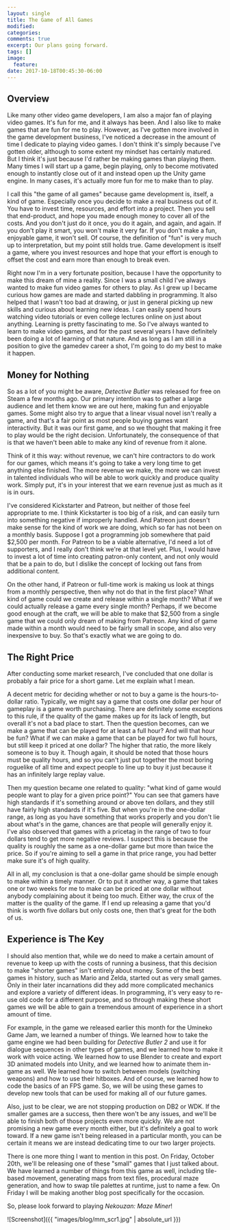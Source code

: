 ```yaml
---
layout: single
title: The Game of All Games
modified:
categories:
comments: true
excerpt: Our plans going forward.
tags: []
image:
  feature:
date: 2017-10-18T00:45:30-06:00
---
```


## Overview

Like many other video game developers, I am also a major fan of playing video games. It's fun for me, and it always has been. And I also like to make games that are fun for me to play. However, as I've gotten more involved in the game development business, I've noticed a decrease in the amount of time I dedicate to playing video games. I don't think it's simply because I've gotten older, although to some extent my mindset has certainly matured. But I think it's just because I'd rather be making games than playing them. Many times I will start up a game, begin playing, only to become motivated enough to instantly close out of it and instead open up the Unity game engine. In many cases, it's actually more fun for me to make than to play.

I call this "the game of all games" because game development is, itself, a kind of game. Especially once you decide to make a real business out of it. You have to invest time, resources, and effort into a project. Then you sell that end-product, and hope you made enough money to cover all of the costs. And you don't just do it once, you do it again, and again, and again. If you don't play it smart, you won't make it very far. If you don't make a fun, enjoyable game, it won't sell. Of course, the definition of "fun" is very much up to interpretation, but my point still holds true. Game development is itself a game, where you invest resources and hope that your effort is enough to offset the cost and earn more than enough to break even.

Right now I'm in a very fortunate position, because I have the opportunity to make this dream of mine a reality. Since I was a small child I've always wanted to make fun video games for others to play. As I grew up I became curious how games are made and started dabbling in programming. It also helped that I wasn't too bad at drawing, or just in general picking up new skills and curious about learning new ideas. I can easily spend hours watching video tutorials or even college lectures online on just about anything. Learning is pretty fascinating to me. So I've always wanted to learn to make video games, and for the past several years I have definitely been doing a lot of learning of that nature. And as long as I am still in a position to give the gamedev career a shot, I'm going to do my best to make it happen.

## Money for Nothing

So as a lot of you might be aware, *Detective Butler* was released for free on Steam a few months ago. Our primary intention was to gather a large audience and let them know we are out here, making fun and enjoyable games. Some might also try to argue that a linear visual novel isn't really a game, and that's a fair point as most people buying games want interactivity. But it was our first game, and so we thought that making it free to play would be the right decision. Unfortunately, the consequence of that is that we haven't been able to make any kind of revenue from it alone.

Think of it this way: without revenue, we can't hire contractors to do work for our games, which means it's going to take a very long time to get anything else finished. The more revenue we make, the more we can invest in talented individuals who will be able to work quickly and produce quality work. Simply put, it's in your interest that we earn revenue just as much as it is in ours. 

I've considered Kickstarter and Patreon, but neither of those feel appropriate to me. I think Kickstarter is too big of a risk, and can easily turn into something negative if improperly handled. And Patreon just doesn't make sense for the kind of work we are doing, which so far has not been on a monthly basis. Suppose I got a programming job somewhere that paid $2,500 per month. For Patreon to be a viable alternative, I'd need a lot of supporters, and I really don't think we're at that level yet. Plus, I would have to invest a lot of time into creating patron-only content, and not only would that be a pain to do, but I dislike the concept of locking out fans from additional content.

On the other hand, if Patreon or full-time work is making us look at things from a monthly perspective, then why not do that in the first place? What kind of game could we create and release within a single month? What if we could actually release a game every single month? Perhaps, if we become good enough at the craft, we will be able to make that $2,500 from a single game that we could only dream of making from Patreon. Any kind of game made within a month would need to be fairly small in scope, and also very inexpensive to buy. So that's exactly what we are going to do.

## The Right Price

After conducting some market research, I've concluded that one dollar is probably a fair price for a short game. Let me explain what I mean.

A decent metric for deciding whether or not to buy a game is the hours-to-dollar ratio. Typically, we might say a game that costs one dollar per hour of gameplay is a game worth purchasing. There are definitely some exceptions to this rule, if the quality of the game makes up for its lack of length, but overall it's not a bad place to start. Then the question becomes, can we make a game that can be played for at least a full hour? And will that hour be fun? What if we can make a game that can be played for two full hours, but still keep it priced at one dollar? The higher that ratio, the more likely someone is to buy it. Though again, it should be noted that those hours must be quality hours, and so you can't just put together the most boring roguelike of all time and expect people to line up to buy it just because it has an infinitely large replay value.

Then my question became one related to quality: "what kind of game would people want to play for a given price point?" You can see that gamers have high standards if it's something around or above ten dollars, and they still have fairly high standards if it's five. But when you're in the one-dollar range, as long as you have something that works properly and you don't lie about what's in the game, chances are that people will generally enjoy it. I've also observed that games with a pricetag in the range of two to four dollars tend to get more negative reviews. I suspect this is because the quality is roughly the same as a one-dollar game but more than twice the price. So if you're aiming to sell a game in that price range, you had better make sure it's of high quality.

All in all, my conclusion is that a one-dollar game should be simple enough to make within a timely manner. Or to put it another way, a game that takes one or two weeks for me to make can be priced at one dollar without anybody complaining about it being too much. Either way, the crux of the matter is the quality of the game. If I end up releasing a game that you'd think is worth five dollars but only costs one, then that's great for the both of us.

## Experience is The Key

I should also mention that, while we do need to make a certain amount of revenue to keep up with the costs of running a business, that this decision to make "shorter games" isn't entirely about money. Some of the best games in history, such as Mario and Zelda, started out as very small games. Only in their later incarnations did they add more complicated mechanics and explore a variety of different ideas. In programming, it's very easy to re-use old code for a different purpose, and so through making these short games we will be able to gain a tremendous amount of experience in a short amount of time.

For example, in the game we released earlier this month for the Umineko Game Jam, we learned a number of things. We learned how to take the game engine we had been building for *Detective Butler 2* and use it for dialogue sequences in other types of games, and we learned how to make it work with voice acting. We learned how to use Blender to create and export 3D animated models into Unity, and we learned how to animate them in-game as well. We learned how to switch between models (switching weapons) and how to use their hitboxes. And of course, we learned how to code the basics of an FPS game. So, we will be using these games to develop new tools that can be used for making all of our future games.

Also, just to be clear, we are not stopping production on DB2 or WDK. If the smaller games are a success, then there won't be any issues, and we'll be able to finish both of those projects even more quickly. We are not promising a new game every month either, but it's definitely a goal to work toward. If a new game isn't being released in a particular month, you can be certain it means we are instead dedicating time to our two larger projects.

There is one more thing I want to mention in this post. On Friday, October 20th, we'll be releasing one of these "small" games that I just talked about. We have learned a number of things from this game as well, including tile-based movement, generating maps from text files, procedural maze generation, and how to swap tile palettes at runtime, just to name a few. On Friday I will be making another blog post specifically for the occasion.

So, please look forward to playing *Nekouzan: Maze Miner*!

![Screenshot]({{ "images/blog/mm_scr1.jpg" | absolute_url }})

